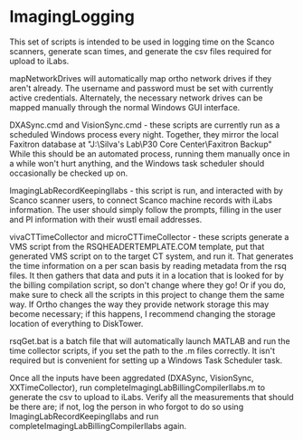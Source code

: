 # ImagingLogging

This set of scripts is intended to be used in logging time on the Scanco scanners, generate scan times, and generate the csv files required for upload to iLabs. 

mapNetworkDrives will automatically map ortho network drives if they aren't already. The username and password must be set with currently active credentials. Alternately, the necessary network drives can be mapped manually through the normal Windows GUI interface.

DXASync.cmd and VisionSync.cmd - these scripts are currently run as a scheduled Windows process every night. Together, they mirror the local Faxitron database at "J:\Silva's Lab\P30 Core Center\Faxitron Backup"  While this should be an automated process, running them manually once in a while won't hurt anything, and the Windows task scheduler should occasionally be checked up on.

ImagingLabRecordKeepingIlabs - this script is run, and interacted with by Scanco scanner users, to connect Scanco machine records with iLabs information. The user should simply follow the prompts, filling in the user and PI information with their wustl email addresses.

vivaCTTimeCollector and microCTTimeCollector - these scripts generate a VMS script from the RSQHEADERTEMPLATE.COM template, put that generated VMS script on to the target CT system, and run it. That generates the time information on a per scan basis by reading metadata from the rsq files. It then gathers that data and puts it in a location that is looked for by the billing compilation script, so don't change where they go! Or if you do, make sure to check all the scripts in this project to change them the same way. If Ortho changes the way they provide network storage this may become necessary; if this happens, I recommend changing the storage location of everything to DiskTower.

rsqGet.bat is a batch file that will automatically launch MATLAB and run the time collector scripts, if you set the path to the .m files correctly. It isn't required but is convenient for setting up a Windows Task Scheduler task.

Once all the inputs have been aggredated (DXASync, VisionSync, XXTimeCollector), run completeImagingLabBillingCompilerIlabs.m to generate the csv to upload to iLabs. Verify all the measurements that should be there are; if not, log the person in who forgot to do so using ImagingLabRecordKeepingIlabs and run completeImagingLabBillingCompilerIlabs again.
